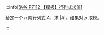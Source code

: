 :::info[[洛谷 P7112 【模板】行列式求值](https://www.luogu.com.cn/problem/P7112)]

给定一个 $n$ 阶行列式 $A$，求 $|A|$。结果对 $p$ 取模。

:::
